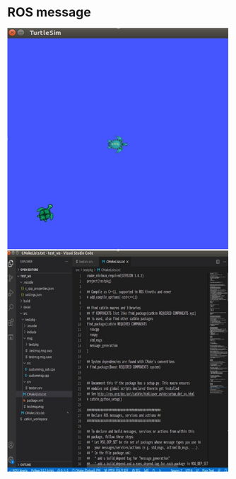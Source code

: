 # **ROS message**

<img src="./1.jpg"  width="500" height="500">
<img src="./2.jpg"  width="500" height="500">
</p>
